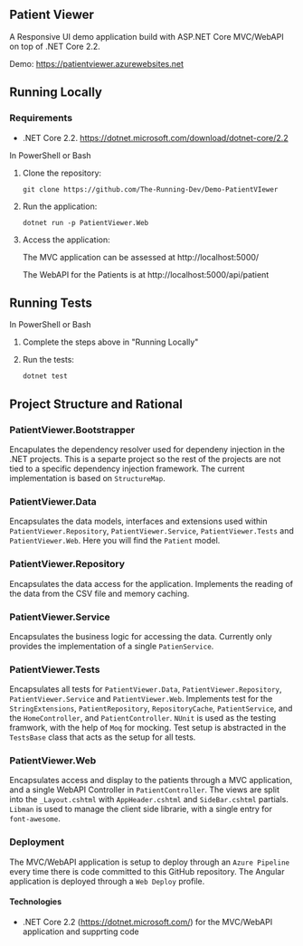 ﻿## Patient Viewer

A Responsive UI demo application build with ASP.NET Core MVC/WebAPI on top of .NET Core 2.2.

Demo: https://patientviewer.azurewebsites.net

## Running Locally

### Requirements
- .NET Core 2.2. https://dotnet.microsoft.com/download/dotnet-core/2.2

In PowerShell or Bash

1. Clone the repository:

    ```git clone https://github.com/The-Running-Dev/Demo-PatientVIewer```

2. Run the application:

    ```dotnet run -p PatientViewer.Web```

3. Access the application:

    The MVC application can be assessed at http://localhost:5000/

    The WebAPI for the Patients is at http://localhost:5000/api/patient

## Running Tests
In PowerShell or Bash

1. Complete the steps above in "Running Locally"
3. Run the tests:

    ```dotnet test```

## Project Structure and Rational

### PatientViewer.Bootstrapper
Encapulates the dependency resolver used for dependeny injection in the .NET projects. This is a separte project so the rest of the projects are not tied to a specific dependency injection framework. The current implementation is based on ```StructureMap```.

### PatientViewer.Data
Encapsulates the data models, interfaces and extensions used within ```PatientViewer.Repository```, ```PatientViewer.Service```, ```PatientViewer.Tests``` and ```PatientViewer.Web```. Here you will find the ```Patient``` model.

### PatientViewer.Repository
Encapsulates the data access for the application. Implements the reading of the data from the CSV file and memory caching.

### PatientViewer.Service
Encapsulates the business logic for accessing the data. Currently only provides the implementation of a single ```PatienService```.

### PatientViewer.Tests
Encapsulates all tests for ```PatientViewer.Data```, ```PatientViewer.Repository```, ```PatientViewer.Service``` and ```PatientViewer.Web```. Implements test for the ```StringExtensions```, ```PatientRepository```, ```RepositoryCache```, ```PatientService```, and the ```HomeController```, and ```PatientController```. ```NUnit``` is used as the testing framwork, with the help of ```Moq``` for mocking. Test setup is abstracted in the ```TestsBase``` class that acts as the setup for all tests.

### PatientViewer.Web
Encapsulates access and display to the patients through a MVC application, and a single WebAPI Controller in ```PatientController```. The views are split into the ```_Layout.cshtml``` with ```AppHeader.cshtml``` and ```SideBar.cshtml``` partials. ```Libman``` is used to manage the client side librarie, with a single entry for ```font-awesome```.

### Deployment
The MVC/WebAPI application is setup to deploy through an ```Azure Pipeline``` every time there is code committed to this GitHub repository. The Angular application is deployed through a ```Web Deploy``` profile.

#### Technologies
* .NET Core 2.2 (https://dotnet.microsoft.com/) for the MVC/WebAPI application and supprting code